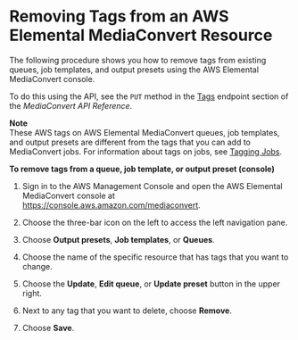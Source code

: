 # Removing Tags from an AWS Elemental MediaConvert Resource<a name="remove-tags-from-resource"></a>

The following procedure shows you how to remove tags from existing queues, job templates, and output presets using the AWS Elemental MediaConvert console\.

To do this using the API, see the `PUT` method in the [Tags](https://docs.aws.amazon.com/mediaconvert/latest/apireference/tags.html) endpoint section of the *MediaConvert API Reference*\.

**Note**  
These AWS tags on AWS Elemental MediaConvert queues, job templates, and output presets are different from the tags that you can add to MediaConvert jobs\. For information about tags on jobs, see [Tagging Jobs](tagging-jobs.md)\.

**To remove tags from a queue, job template, or output preset \(console\)**

1. Sign in to the AWS Management Console and open the AWS Elemental MediaConvert console at [https://console\.aws\.amazon\.com/mediaconvert](https://console.aws.amazon.com/mediaconvert)\.

1. Choose the three\-bar icon on the left to access the left navigation pane\.

1. Choose **Output presets**, **Job templates**, or **Queues**\.

1. Choose the name of the specific resource that has tags that you want to change\.

1. Choose the **Update**, **Edit queue**, or **Update preset** button in the upper right\. 

1. Next to any tag that you want to delete, choose **Remove**\.

1. Choose **Save**\.